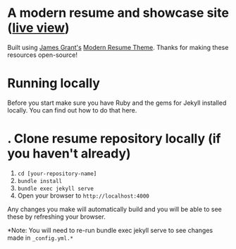 # A modern resume and showcase site ([live view](https://benjamin.antupit.com))
Built using [James Grant's](https://github.com/sproogen) [Modern Resume Theme](https://github.com/sproogen/modern-resume-theme). Thanks for making these resources open-source!


# Running locally
Before you start make sure you have Ruby and the gems for Jekyll installed locally. You can find out how to do that here.

# . Clone resume repository locally (if you haven't already)
1. `cd [your-repository-name]`
2. `bundle install`
3. `bundle exec jekyll serve`
4. Open your browser to `http://localhost:4000`

Any changes you make will automatically build and you will be able to see these by refreshing your browser.

*Note: You will need to re-run bundle exec jekyll serve to see changes made in `_config.yml.*`
